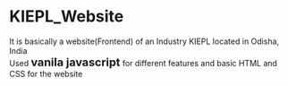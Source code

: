 # KIEPL_Website

It is basically a website(Frontend) of an Industry KIEPL located in Odisha, India <br>
Used <span style="font-size:20px;"><b>vanila javascript</b></span> for different features and basic HTML and CSS for the website
